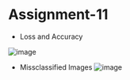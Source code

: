 # Assignment-11

- Loss and Accuracy

![image](https://github.com/Umeshtriveni/ERAV1/assets/42119280/aedfeb83-7236-4e61-a989-881ed1636c8c)

- Missclassified Images
  ![image](https://github.com/Umeshtriveni/ERAV1/assets/42119280/fb504768-d6b3-4155-b98d-930f62b83907)

